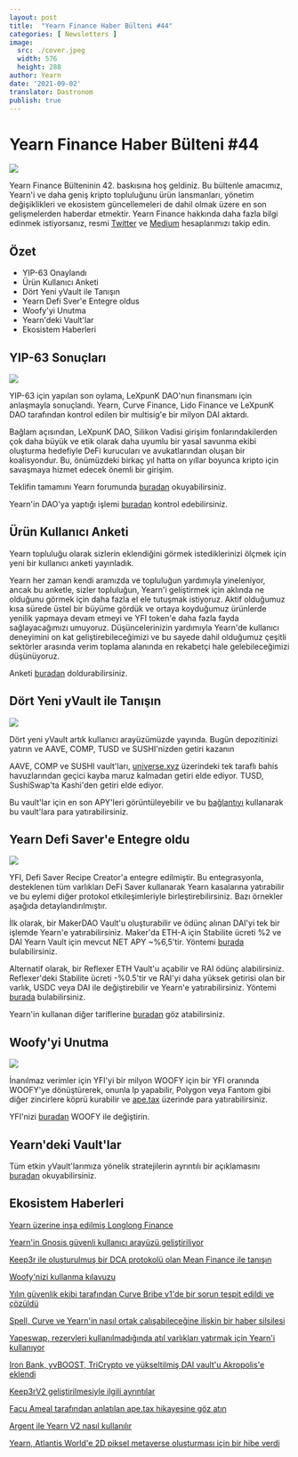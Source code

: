 ```yaml
---
layout: post
title:  "Yearn Finance Haber Bülteni #44"
categories: [ Newsletters ]
image:
  src: ./cover.jpeg
  width: 576
  height: 288
author: Yearn
date: '2021-09-02'
translator: Dastronom
publish: true
---
```


# Yearn Finance Haber Bülteni #44

![](/_newsletters/Yearn-Finance-Newsletter-44/image1.png)

Yearn Finance Bülteninin 42. baskısına hoş geldiniz. Bu bültenle amacımız, Yearn'i ve daha geniş kripto topluluğunu ürün lansmanları, yönetim değişiklikleri ve ekosistem güncellemeleri de dahil olmak üzere en son gelişmelerden haberdar etmektir. Yearn Finance hakkında daha fazla bilgi edinmek istiyorsanız, resmi [Twitter](https://twitter.com/iearnfinance) ve [Medium](https://medium.com/iearn) hesaplarımızı takip edin.

## **Özet**

- YIP-63 Onaylandı
- Ürün Kullanıcı Anketi
- Dört Yeni yVault ile Tanışın
- Yearn Defi Sver'e Entegre oldus
- Woofy'yi Unutma
- Yearn'deki Vault'lar
- Ekosistem Haberleri

## **YIP-63 Sonuçları**

![](/_newsletters/Yearn-Finance-Newsletter-44/image2.png)

YIP-63 için yapılan son oylama, LeXpunK DAO'nun finansmanı için anlaşmayla sonuçlandı. Yearn, Curve Finance, Lido Finance ve LeXpunK DAO tarafından kontrol edilen bir multisig'e bir milyon DAI aktardı.

Bağlam açısından, LeXpunK DAO, Silikon Vadisi girişim fonlarındakilerden çok daha büyük ve etik olarak daha uyumlu bir yasal savunma ekibi oluşturma hedefiyle DeFi kurucuları ve avukatlarından oluşan bir koalisyondur. Bu, önümüzdeki birkaç yıl hatta on yıllar boyunca kripto için savaşmaya hizmet edecek önemli bir girişim.

Teklifin tamamını Yearn forumunda [buradan](https://gov.yearn.finance/t/yip-63-fund-builder-first-legal-activism-dao/11280) okuyabilirsiniz.

Yearn'in DAO'ya yaptığı işlemi [buradan](https://etherscan.io/tx/0x0ec0fc55d6dc51b426a254bf2d6de138b1b9a1c3031f4ab3a7b39439fa004392) kontrol edebilirsiniz.

## **Ürün Kullanıcı Anketi**

Yearn topluluğu olarak sizlerin eklendiğini görmek istediklerinizi ölçmek için yeni bir kullanıcı anketi yayınladık.

Yearn her zaman kendi aramızda ve topluluğun yardımıyla yineleniyor, ancak bu anketle, sizler topluluğun, Yearn'i geliştirmek için aklında ne olduğunu görmek için daha fazla el ele tutuşmak istiyoruz. Aktif olduğumuz kısa sürede üstel bir büyüme gördük ve ortaya koyduğumuz ürünlerde yenilik yapmaya devam etmeyi ve YFI token'e daha fazla fayda sağlayacağımızı umuyoruz. Düşüncelerinizin yardımıyla Yearn'de kullanıcı deneyimini on kat geliştirebileceğimizi ve bu sayede dahil olduğumuz çeşitli sektörler arasında verim toplama alanında en rekabetçi hale gelebileceğimizi düşünüyoruz.

Anketi [buradan](https://yearnfinance.typeform.com/to/ojp3J8gn) doldurabilirsiniz.

## **Dört Yeni yVault ile Tanışın**

![](/_newsletters/Yearn-Finance-Newsletter-44/image3.png)

Dört yeni yVault artık kullanıcı arayüzümüzde yayında. Bugün depozitinizi yatırın ve AAVE, COMP, TUSD ve SUSHI'nizden getiri kazanın  

AAVE, COMP ve SUSHI vault'ları, [universe.xyz](https://universe.xyz/polymorphs) üzerindeki tek taraflı bahis havuzlarından geçici kayba maruz kalmadan getiri elde ediyor. TUSD, SushiSwap'ta Kashi'den getiri elde ediyor.

Bu vault'lar için en son APY'leri görüntüleyebilir ve bu [bağlantıyı](https://yearn.finance/vaults) kullanarak bu vault'lara para yatırabilirsiniz.

## **Yearn Defi Saver'e Entegre oldu**

![](/_newsletters/Yearn-Finance-Newsletter-44/image4.png)

YFI, Defi Saver Recipe Creator'a entegre edilmiştir. Bu entegrasyonla, desteklenen tüm varlıkları DeFi Saver kullanarak Yearn kasalarına yatırabilir ve bu eylemi diğer protokol etkileşimleriyle birleştirebilirsiniz. Bazı örnekler aşağıda detaylandırılmıştır.  

İlk olarak, bir MakerDAO Vault'u oluşturabilir ve ödünç alınan DAI'yi tek bir işlemde Yearn'e yatırabilirsiniz. Maker'da ETH-A için Stabilite ücreti %2 ve DAI Yearn Vault için mevcut NET APY ~%6,5'tir. Yöntemi [burada](https://app.defisaver.com/recipes/create?recipe=V3JhcEV0aEFjdGlvbiwyMDtSZWZsZXhlck9wZW5TYWZlQWN0aW9uLEVUSC1BO1JlZmxleGVyU3VwcGx5QWN0aW9uLCQyLHJlY2lwZSxBbGwgYXZhaWxhYmxlO1JlZmxleGVyR2VuZXJhdGVBY3Rpb24sJDIsNjY2NixyZWNpcGU7U2VsbEFjdGlvbiwweDAzYWI0NTg2MzQ5MTBhYWQyMGVmNWYxYzhlZTk2ZjFkNmFjNTQ5MTkscmVjaXBlLDY2NjYsMHhBMGI4Njk5MWM2MjE4YjM2YzFkMTlENGEyZTlFYjBjRTM2MDZlQjQ4LHJlY2lwZSwxO1llYXJuU3VwcGx5QWN0aW9uLDB4QTBiODY5OTFjNjIxOGIzNmMxZDE5RDRhMmU5RWIwY0UzNjA2ZUI0OCxyZWNpcGUsQWxsIGF2YWlsYWJsZSx3YWxsZXQ%3D) bulabilirsiniz.

Alternatif olarak, bir Reflexer ETH Vault'u açabilir ve RAI ödünç alabilirsiniz. Reflexer'deki Stabilite ücreti -%0.5'tir ve RAI'yi daha yüksek getirisi olan bir varlık, USDC veya DAI ile değiştirebilir ve Yearn'e yatırabilirsiniz. Yöntemi [burada](https://app.defisaver.com/recipes/create?recipe=V3JhcEV0aEFjdGlvbiwyMDtSZWZsZXhlck9wZW5TYWZlQWN0aW9uLEVUSC1BO1JlZmxleGVyU3VwcGx5QWN0aW9uLCQyLHJlY2lwZSxBbGwgYXZhaWxhYmxlO1JlZmxleGVyR2VuZXJhdGVBY3Rpb24sJDIsNjY2NixyZWNpcGU7U2VsbEFjdGlvbiwweDAzYWI0NTg2MzQ5MTBhYWQyMGVmNWYxYzhlZTk2ZjFkNmFjNTQ5MTkscmVjaXBlLDY2NjYsMHhBMGI4Njk5MWM2MjE4YjM2YzFkMTlENGEyZTlFYjBjRTM2MDZlQjQ4LHJlY2lwZSwxO1llYXJuU3VwcGx5QWN0aW9uLDB4QTBiODY5OTFjNjIxOGIzNmMxZDE5RDRhMmU5RWIwY0UzNjA2ZUI0OCxyZWNpcGUsQWxsIGF2YWlsYWJsZSx3YWxsZXQ%3D) bulabilirsiniz.

Yearn'in kullanan diğer tariflerine [buradan](https://app.defisaver.com/) göz atabilirsiniz.

## **Woofy'yi Unutma**

![](/_newsletters/Yearn-Finance-Newsletter-44/image5.png)

İnanılmaz verimler için YFI'yi bir milyon WOOFY için bir YFI oranında WOOFY'ye dönüştürerek, onunla lp yapabilir, Polygon veya Fantom gibi diğer zincirlere köprü kurabilir ve [ape.tax](https://ape.tax/) üzerinde para yatırabilirsiniz.

YFI'nizi [buradan](https://woofy.finance/) WOOFY ile değiştirin.

## **Yearn'deki Vault'lar**

Tüm etkin yVault'larımıza yönelik stratejilerin ayrıntılı bir açıklamasını [buradan](https://medium.com/yearn-state-of-the-vaults/the-vaults-at-yearn-9237905ffed3) okuyabilirsiniz.

## **Ekosistem Haberleri**

[Yearn üzerine inşa edilmiş Longlong Finance](https://twitter.com/longlongfinance/status/1424889905877069826)

[Yearn'in Gnosis güvenli kullanıcı arayüzü geliştiriliyor](https://twitter.com/seanmacaonghais/status/1427229450773618695?s=21)

[Keep3r ile oluşturulmuş bir DCA protokolü olan Mean Finance ile tanışın](https://twitter.com/mean_fi/status/1422947694444785666?s=21)

[Woofy'nizi kullanma kılavuzu ](https://twitter.com/cryptannews/status/1426489521911177217?s=21)

[Yılın güvenlik ekibi tarafından Curve Bribe v1'de bir sorun tespit edildi ve çözüldü](https://twitter.com/bantg/status/1426629982328180737?s=21)

[Spell, Curve ve Yearn'in nasıl ortak çalışabileceğine ilişkin bir haber silsilesi](https://twitter.com/danielesesta/status/1426547097415913476?s=21)

[Yapeswap, rezervleri kullanılmadığında atıl varlıkları yatırmak için Yearn'i kullanıyor](https://twitter.com/yapeswap/status/1427270229839605761)

[Iron Bank, yvBOOST, TriCrypto ve yükseltilmiş DAI vault'u Akropolis'e eklendi](https://twitter.com/akropolisio/status/1427258414229442563)

[Keep3rV2 geliştirilmesiyle ilgili ayrıntılar](https://twitter.com/AndreCronjeTech/status/1429021091218006023)

[Facu Ameal tarafından anlatılan ape.tax hikayesine göz atın](https://twitter.com/fameal/status/1428382076064174080?s=20)

[Argent ile Yearn V2 nasıl kullanılır](https://twitter.com/argentHQ/status/1431205382865760257)

[Yearn, Atlantis World'e 2D piksel metaverse oluşturması için bir hibe verdi](https://twitter.com/iearnfinance/status/1432387438014435332)
